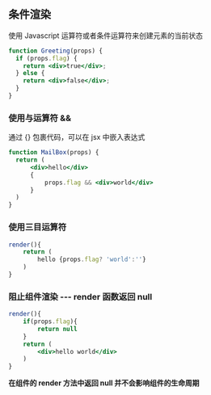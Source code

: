 ## 条件渲染

使用 Javascript 运算符或者条件运算符来创建元素的当前状态

```jsx
function Greeting(props) {
  if (props.flag) {
    return <div>true</div>;
  } else {
    return <div>false</div>;
  }
}
```

### 使用与运算符 &&

通过 {} 包裹代码，可以在 jsx 中嵌入表达式

```jsx
function MailBox(props) {
  return (
      <div>hello</div>
      {
          props.flag && <div>world</div>
      }
  )
}
```

### 使用三目运算符

```jsx
render(){
    return (
        hello {props.flag? 'world':''}
    )
}
```

### 阻止组件渲染 --- render 函数返回 null

```jsx
render(){
    if(props.flag){
        return null
    }
    return (
        <div>hello world</div>
    )
}
```

**在组件的 render 方法中返回 null 并不会影响组件的生命周期**

